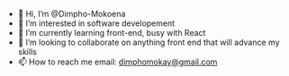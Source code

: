 - 👋 Hi, I’m @Dimpho-Mokoena
- 👀 I’m interested in software developement
- 🌱 I’m currently learning front-end, busy with React
- 💞️ I’m looking to collaborate on anything front end that will advance my skills
- 📫 How to reach me email: dimphomokay@gmail.com

<!---
Dimpho-Mokoena/Dimpho-Mokoena is a ✨ special ✨ repository because its `README.md` (this file) appears on your GitHub profile.
You can click the Preview link to take a look at your changes.
--->
